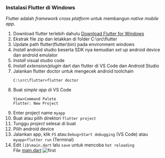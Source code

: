 ### Instalasi Flutter di Windows
Flutter adalah *framework cross platform* untuk membangun *native mobile app*.
1. Download flutter terlebih dahulu [Download Flutter for Windows](https://flutter.dev/docs/get-started/install/windows)
2. Ekstrak file zip dan letakkan di folder C:\src\flutter
3. Update path flutter(flutter\bin) pada environment windows
4. *Install* android studio beserta SDK nya kemudian *set up* android device dan android emulator
5. *Install* visual studio code
6. *Install extension/plugin* dart dan flutter di VS Code dan Android Studio
7. Jalankan flutter doctor untuk mengecek android toolchain
   ```
   C:\src\flutter>flutter doctor
   ```
8. Buat *simple app* di VS Code
   ```
   View>Command Palete
   Flutter: New Project
   ```
9. Enter project name `myapp`
8. Buat atau pilih direktori `flutter project`
10. Tunggu *project* selesai di buat
11. Pilih android device
12. Jalankan app, klik `F5` atau `Debug>Start debugging` (VS Code) atau `myapp>flutter run` (Terminal)
13. Edit `lib\main.dart` lalu `save` untuk mencoba `hot reloading`\
File [main.dart](https://github.com/Fourthten/praxis-academy/blob/master/novice/02-01/latihan/main.dart)
![first](https://github.com/Fourthten/praxis-academy/blob/master/novice/02-01/latihan/images/main.PNG)
